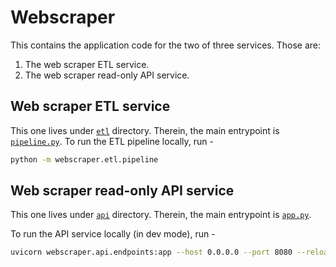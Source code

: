 # Webscraper

This contains the application code for the two of three services. Those are:
1. The web scraper ETL service.
2. The web scraper read-only API service.

## Web scraper ETL service

This one lives under [`etl`](/webscraper/etl) directory. Therein, the main entrypoint is
[`pipeline.py`](/webscraper/etl/pipeline.py). To run the ETL pipeline locally, run -

```bash
python -m webscraper.etl.pipeline
```


## Web scraper read-only API service

This one lives under [`api`](/webscraper/api) directory. Therein, the main entrypoint is
[`app.py`](/webscraper/api/app.py).

To run the API service locally (in dev mode), run - 

```bash
uvicorn webscraper.api.endpoints:app --host 0.0.0.0 --port 8080 --reload
```